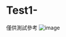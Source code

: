 # Test1-
僅供測試參考
![image](https://github.com/stevenlin091666/Test1-/assets/87818820/552e18c2-49b4-4ca8-b9e1-20a1b96eecd9)


